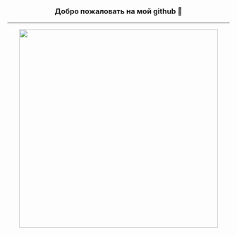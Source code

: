 <h3 align="center">
	Добро пожаловать на мой github 🙂
</h3>
<hr>

<p align="center">
	<img width="450em" src="https://github-readme-stats.vercel.app/api/top-langs/?username=Aleks746&layout=compact&custom_title=Most%20used%20languages&langs_count=10&include_all_commits=true&hide_progress=false&hide_border=true&theme=dark&hide=">
</p>
